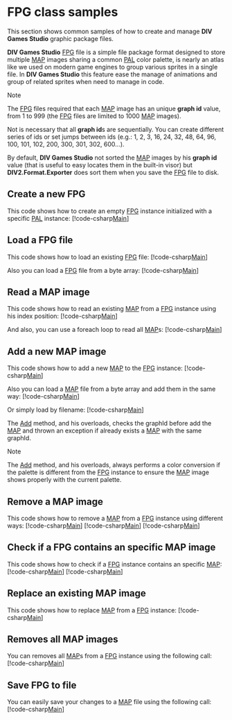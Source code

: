 ﻿# FPG class samples
This section shows common samples of how to create and manage **DIV Games Studio** graphic package files.

**DIV Games Studio** [FPG](xref:DIV2.Format.Exporter.FPG) file is a simple file package format designed to store 
multiple [MAP](xref:DIV2.Format.Exporter.MAP) images sharing a common [PAL](xref:DIV2.Format.Exporter.PAL) color 
palette, is nearly an atlas like we used on modern game engines to group various sprites in a single file. In
**DIV Games Studio** this feature ease the manage of animations and group of related sprites when need to manage 
in code.

>[!NOTE]
> The [FPG](xref:DIV2.Format.Exporter.FPG) files required that each [MAP](xref:DIV2.Format.Exporter.MAP) image has
> an unique **graph id** value, from 1 to 999 (the [FPG](xref:DIV2.Format.Exporter.FPG) files are limited to 1000 
> [MAP](xref:DIV2.Format.Exporter.MAP) images).
>
> Not is necessary that all **graph id**s are sequentially. You can create different series of ids or set jumps 
> between ids (e.g.: 1, 2, 3, 16, 24, 32, 48, 64, 96, 100, 101, 102, 200, 300, 301, 302, 600...).
> 
> By default, **DIV Games Studio** not sorted the [MAP](xref:DIV2.Format.Exporter.MAP) images by his **graph id**
> value (that is useful to easy locates them in the built-in visor) but **DIV2.Format.Exporter** does sort them when 
> you save the [FPG](xref:DIV2.Format.Exporter.FPG) file to disk.

## Create a new FPG
This code shows how to create an empty [FPG](xref:DIV2.Format.Exporter.FPG) instance initialized with a specific
[PAL](xref:DIV2.Format.Exporter.PAL) instance:
[!code-csharp[Main](samples.cs?range=4-5)]

## Load a FPG file
This code shows how to load an existing [FPG](xref:DIV2.Format.Exporter.FPG) file:
[!code-csharp[Main](samples.cs?range=8)]

Also you can load a [FPG](xref:DIV2.Format.Exporter.FPG) file from a byte array:
[!code-csharp[Main](samples.cs?range=11-12)]

## Read a MAP image
This code shows how to read an existing [MAP](xref:DIV2.Format.Exporter.MAP) from a [FPG](xref:DIV2.Format.Exporter.FPG) 
instance using his index position:
[!code-csharp[Main](samples.cs?range=15)]

And also, you can use a foreach loop to read all [MAP](xref:DIV2.Format.Exporter.MAP)s:
[!code-csharp[Main](samples.cs?range=18-22)]

## Add a new MAP image
This code shows how to add a new [MAP](xref:DIV2.Format.Exporter.MAP) to the [FPG](xref:DIV2.Format.Exporter.FPG) 
instance:
[!code-csharp[Main](samples.cs?range=25-26)]

Also you can load a [MAP](xref:DIV2.Format.Exporter.MAP) file from a byte array and add them in the same way:
[!code-csharp[Main](samples.cs?range=29-30)]

Or simply load by filename:
[!code-csharp[Main](samples.cs?range=33)]

The [Add](xref:DIV2.Format.Exporter.FPG.Add(DIV2.Format.Exporter.MAP,System.String)) method, and his overloads, checks 
the graphId before add the [MAP](xref:DIV2.Format.Exporter.MAP) and thrown an exception if already exists a
[MAP](xref:DIV2.Format.Exporter.MAP) with the same graphId.

>[!NOTE]
> The [Add](xref:DIV2.Format.Exporter.FPG.Add(DIV2.Format.Exporter.MAP,System.String)) method, and his overloads, 
> always performs a color conversion if the palette is different from the [FPG](xref:DIV2.Format.Exporter.FPG) instance
> to ensure the [MAP](xref:DIV2.Format.Exporter.MAP) image shows properly with the current palette.

## Remove a MAP image
This code shows how to remove a [MAP](xref:DIV2.Format.Exporter.MAP) from a [FPG](xref:DIV2.Format.Exporter.FPG) 
instance using different ways:
[!code-csharp[Main](samples.cs?range=36-37)]
[!code-csharp[Main](samples.cs?range=40)]
[!code-csharp[Main](samples.cs?range=43)]

## Check if a FPG contains an specific MAP image
This code shows how to check if a [FPG](xref:DIV2.Format.Exporter.FPG) instance contains an specific 
[MAP](xref:DIV2.Format.Exporter.MAP):
[!code-csharp[Main](samples.cs?range=46-47)]
[!code-csharp[Main](samples.cs?range=50)]

## Replace an existing MAP image
This code shows how to replace [MAP](xref:DIV2.Format.Exporter.MAP) from a [FPG](xref:DIV2.Format.Exporter.FPG) 
instance:
[!code-csharp[Main](samples.cs?range=53-64)]

## Removes all MAP images
You can removes all [MAP](xref:DIV2.Format.Exporter.MAP)s from a [FPG](xref:DIV2.Format.Exporter.FPG) instance using 
the following call:
[!code-csharp[Main](samples.cs?range=67)]

## Save FPG to file
You can easily save your changes to a [MAP](xref:DIV2.Format.Exporter.MAP) file using the following call:
[!code-csharp[Main](samples.cs?range=70)]

